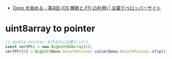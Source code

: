 
- [Deno を始める - 第4回 (OS 機能と FFI の利用) | 豆蔵デベロッパーサイト](https://developer.mamezou-tech.com/deno/getting-started/04-using-os-and-ffi/)


# uint8array to pointer

```js
// double pointer を作るのに必要だったり
const vertPtr = new BigUint64Array(1);
vertPtr[0] = BigInt(Deno.UnsafePointer.value(Deno.UnsafePointer.of(p)));
```
